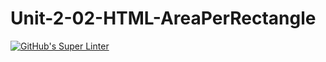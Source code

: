 # Unit-2-02-HTML-AreaPerRectangle
[![GitHub's Super Linter](https://github.com/ICS20-Programming-SavyonM/Unit-2-02-HTML-AreaPerRectangle/workflows/GitHub's%20Super%20Linter/badge.svg)](https://github.com/ICS20-Programming-SavyonM/Unit-2-02-HTML-AreaPerRectangle/actions)